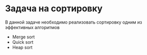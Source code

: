 # Задача на сортировку

В данной задаче необходимо реализовать сортировку одним из эффективных алгоритмов

* Merge sort
* Quick sort
* Heap sort